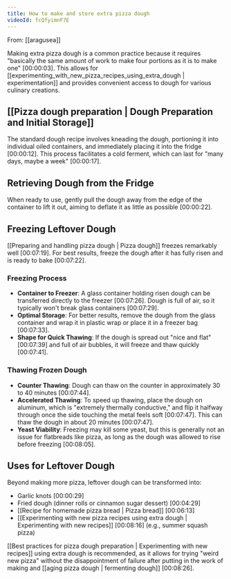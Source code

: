 ```yaml
---
title: How to make and store extra pizza dough
videoId: fcQfyimnF7E
---
```


From: [[aragusea]] <br/> 

Making extra pizza dough is a common practice because it requires "basically the same amount of work to make four portions as it is to make one" <a class="yt-timestamp" data-t="00:00:03">[00:00:03]</a>. This allows for [[experimenting_with_new_pizza_recipes_using_extra_dough | experimentation]] and provides convenient access to dough for various culinary creations.

## [[Pizza dough preparation | Dough Preparation and Initial Storage]]

The standard dough recipe involves kneading the dough, portioning it into individual oiled containers, and immediately placing it into the fridge <a class="yt-timestamp" data-t="00:00:12">[00:00:12]</a>. This process facilitates a cold ferment, which can last for "many days, maybe a week" <a class="yt-timestamp" data-t="00:00:17">[00:00:17]</a>.

## Retrieving Dough from the Fridge

When ready to use, gently pull the dough away from the edge of the container to lift it out, aiming to deflate it as little as possible <a class="yt-timestamp" data-t="00:00:22">[00:00:22]</a>.

## Freezing Leftover Dough

[[Preparing and handling pizza dough | Pizza dough]] freezes remarkably well <a class="yt-timestamp" data-t="00:07:19">[00:07:19]</a>. For best results, freeze the dough after it has fully risen and is ready to bake <a class="yt-timestamp" data-t="00:07:22">[00:07:22]</a>.

### Freezing Process
*   **Container to Freezer**: A glass container holding risen dough can be transferred directly to the freezer <a class="yt-timestamp" data-t="00:07:26">[00:07:26]</a>. Dough is full of air, so it typically won't break glass containers <a class="yt-timestamp" data-t="00:07:29">[00:07:29]</a>.
*   **Optimal Storage**: For better results, remove the dough from the glass container and wrap it in plastic wrap or place it in a freezer bag <a class="yt-timestamp" data-t="00:07:33">[00:07:33]</a>.
*   **Shape for Quick Thawing**: If the dough is spread out "nice and flat" <a class="yt-timestamp" data-t="00:07:39">[00:07:39]</a> and full of air bubbles, it will freeze and thaw quickly <a class="yt-timestamp" data-t="00:07:41">[00:07:41]</a>.

### Thawing Frozen Dough
*   **Counter Thawing**: Dough can thaw on the counter in approximately 30 to 40 minutes <a class="yt-timestamp" data-t="00:07:44">[00:07:44]</a>.
*   **Accelerated Thawing**: To speed up thawing, place the dough on aluminum, which is "extremely thermally conductive," and flip it halfway through once the side touching the metal feels soft <a class="yt-timestamp" data-t="00:07:47">[00:07:47]</a>. This can thaw the dough in about 20 minutes <a class="yt-timestamp" data-t="00:07:47">[00:07:47]</a>.
*   **Yeast Viability**: Freezing may kill some yeast, but this is generally not an issue for flatbreads like pizza, as long as the dough was allowed to rise before freezing <a class="yt-timestamp" data-t="00:08:05">[00:08:05]</a>.

## Uses for Leftover Dough

Beyond making more pizza, leftover dough can be transformed into:
*   Garlic knots <a class="yt-timestamp" data-t="00:00:29">[00:00:29]</a>
*   Fried dough (dinner rolls or cinnamon sugar dessert) <a class="yt-timestamp" data-t="00:04:29">[00:04:29]</a>
*   [[Recipe for homemade pizza bread | Pizza bread]] <a class="yt-timestamp" data-t="00:06:13">[00:06:13]</a>
*   [[Experimenting with new pizza recipes using extra dough | Experimenting with new recipes]] <a class="yt-timestamp" data-t="00:08:16">[00:08:16]</a> (e.g., summer squash pizza)

[[Best practices for pizza dough preparation | Experimenting with new recipes]] using extra dough is recommended, as it allows for trying "weird new pizza" without the disappointment of failure after putting in the work of making and [[aging pizza dough | fermenting dough]] <a class="yt-timestamp" data-t="00:08:26">[00:08:26]</a>.